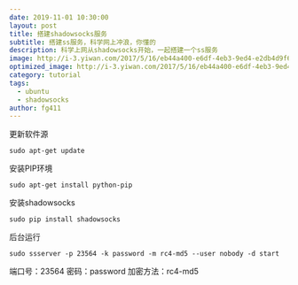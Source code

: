 ```yaml
---
date: 2019-11-01 10:30:00
layout: post
title: 搭建shadowsocks服务
subtitle: 搭建ss服务，科学网上冲浪，你懂的
description: 科学上网从shadowsocks开始，一起搭建一个ss服务
image: http://i-3.yiwan.com/2017/5/16/eb44a400-e6df-4eb3-9ed4-e2db4d9f6cbd.jpg
optimized_image: http://i-3.yiwan.com/2017/5/16/eb44a400-e6df-4eb3-9ed4-e2db4d9f6cbd.jpg
category: tutorial
tags:
  - ubuntu
  - shadowsocks
author: fg411
---
```


更新软件源
``` shell
sudo apt-get update
```

安装PIP环境
``` shell
sudo apt-get install python-pip
```

安装shadowsocks
``` shell
sudo pip install shadowsocks
```

后台运行
``` shell
sudo ssserver -p 23564 -k password -m rc4-md5 --user nobody -d start
```

端口号：23564
密码：password
加密方法：rc4-md5